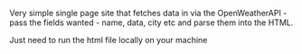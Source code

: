 Very simple single page site that fetches data in via the OpenWeatherAPI - pass the fields wanted - name, data, city etc and parse them into the HTML.

Just need to run the html file locally on your machine
